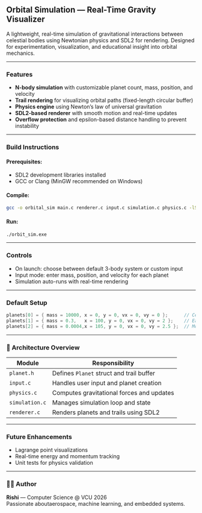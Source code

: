 ## Orbital Simulation — Real-Time Gravity Visualizer

A lightweight, real-time simulation of gravitational interactions between celestial bodies using Newtonian physics and SDL2 for rendering. Designed for experimentation, visualization, and educational insight into orbital mechanics.

---

### Features

- **N-body simulation** with customizable planet count, mass, position, and velocity  
-  **Trail rendering** for visualizing orbital paths (fixed-length circular buffer)  
-  **Physics engine** using Newton’s law of universal gravitation  
-  **SDL2-based renderer** with smooth motion and real-time updates  
-  **Overflow protection** and epsilon-based distance handling to prevent instability  

---

###  Build Instructions

#### Prerequisites:
- SDL2 development libraries installed
- GCC or Clang (MinGW recommended on Windows)

#### Compile:
```bash
gcc -o orbital_sim main.c renderer.c input.c simulation.c physics.c -lSDL2 -lm
```

#### Run:
```bash
./orbit_sim.exe
```

---

### Controls

- On launch: choose between default 3-body system or custom input
- Input mode: enter mass, position, and velocity for each planet
- Simulation auto-runs with real-time rendering

---

### Default Setup

```c
planets[0] = { mass = 10000, x = 0, y = 0, vx = 0, vy = 0 };      // Central body  
planets[1] = { mass = 0.3,   x = 100, y = 0, vx = 0, vy = 2 };    // Earth-like  
planets[2] = { mass = 0.0004,x = 105, y = 0, vx = 0, vy = 2.5 };  // Moon-like  
```

---

### 🧠 Architecture Overview

| Module       | Responsibility                          |
|--------------|------------------------------------------|
| `planet.h`   | Defines `Planet` struct and trail buffer |
| `input.c`    | Handles user input and planet creation   |
| `physics.c`  | Computes gravitational forces and updates|
| `simulation.c` | Manages simulation loop and state      |
| `renderer.c` | Renders planets and trails using SDL2    |

---

### Future Enhancements

-  Lagrange point visualizations  
-  Real-time energy and momentum tracking   
-  Unit tests for physics validation

---

### 👨‍💻 Author

**Rishi** — Computer Science @ VCU 2026  
Passionate aboutaerospace, machine learning, and embedded systems.  

